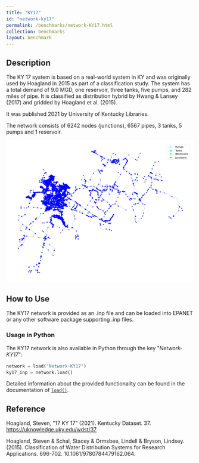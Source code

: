 ```yaml
---
title: "KY17"
id: "network-ky17"
permalink: /benchmarks/network-KY17.html
collection: benchmarks
layout: benchmark
---
```



## Description

The KY 17 system is based on a real-world system in KY and was originally used by Hoagland in 2015 as part of a
classification study. The system has a total demand of 9.0 MGD, one reservoir, three tanks, five pumps, and 282 miles of
pipe. It is classified as distribution hybrid by Hwang & Lansey (2017) and gridded by Hoagland et al. (2015).

It was published 2021 by University of Kentucky Libraries.

The network consists of 6242 nodes (junctions), 6567 pipes, 3 tanks, 5 pumps and 1 reservoir.

<img src="../static/benchmarks/network-ky17/ky17_plot.png"/>

## How to Use

The KY17 network is provided as an .inp file and can be loaded into EPANET or any other software package
supporting .inp files.

### Usage in Python

The KY17 network is also available in Python through the key "*Network-KY17*":
```python
network = load("Network-KY17")
ky17_inp = network.load()
```

Detailed information about the provided functionality can be found in the documentation of
[`load()`](https://water-benchmark-hub.readthedocs.io/en/stable/water_benchmark_hub.networks.html#water_benchmark_hub.networks.networks.KY17.load).


## Reference

Hoagland, Steven, "17 KY 17" (2021). Kentucky Dataset. 37.
https://uknowledge.uky.edu/wdst/37

Hoagland, Steven & Schal, Stacey & Ormsbee, Lindell & Bryson, Lindsey. (2015). Classification of Water Distribution
Systems for Research Applications. 696-702. 10.1061/9780784479162.064.
